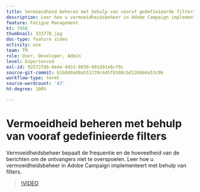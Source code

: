 ```yaml
---
title: Vermoeidheid beheren met behulp van vooraf gedefinieerde filters
description: Leer hoe u vermoeidheidsbeheer in Adobe Campaign implementeert met behulp van filters.
feature: Fatigue Management
kt: 7958
thumbnail: 333778.jpg
doc-type: feature video
activity: use
team: TM
role: User, Developer, Admin
level: Experienced
exl-id: 925727d6-0e4e-4433-8830-001d91e6cf9c
source-git-commit: b1b8d8a99a551239c445fb588cbd126b66a53c9b
workflow-type: tm+mt
source-wordcount: '47'
ht-degree: 100%

---
```


# Vermoeidheid beheren met behulp van vooraf gedefinieerde filters

Vermoeidheidsbeheer bepaalt de frequentie en de hoeveelheid van de berichten om de ontvangers niet te overspoelen.
Leer hoe u vermoeidheidsbeheer in Adobe Campaign implementeert met behulp van filters.

>[!VIDEO](https://video.tv.adobe.com/v/333778?quality=12&learn=on)
